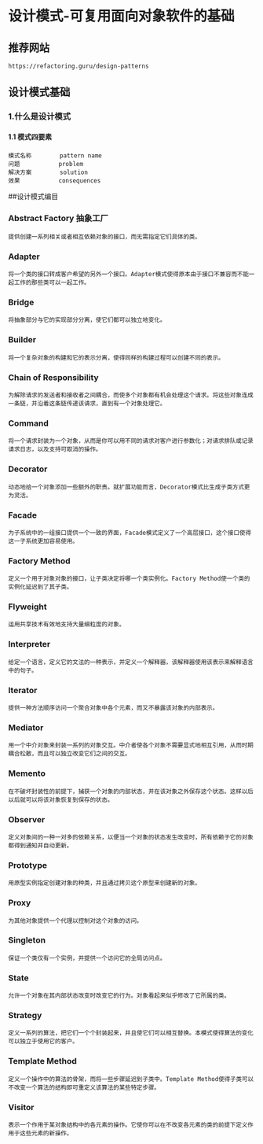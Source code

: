 # 设计模式-可复用面向对象软件的基础

## 推荐网站
    https://refactoring.guru/design-patterns

## 设计模式基础
### 1.什么是设计模式
#### 1.1 模式四要素
    模式名称        pattern name
    问题           problem
    解决方案        solution
    效果           consequences
    
    
##设计模式编目
### Abstract Factory 抽象工厂
    提供创建一系列相关或者相互依赖对象的接口，而无需指定它们具体的类。
    
### Adapter 
    将一个类的接口转成客户希望的另外一个接口。Adapter模式使得原本由于接口不兼容而不能一起工作的那些类可以一起工作。
    
### Bridge 
    将抽象部分与它的实现部分分离，使它们都可以独立地变化。

### Builder 
    将一个复杂对象的构建和它的表示分离，使得同样的构建过程可以创建不同的表示。

### Chain of Responsibility  
    为解除请求的发送者和接收者之间耦合，而使多个对象都有机会处理这个请求。将这些对象连成一条链，并沿着这条链传递该请求，直到有一个对象处理它。

### Command 
    将一个请求封装为一个对象，从而是你可以用不同的请求对客户进行参数化；对请求排队或记录请求日志，以及支持可取消的操作。
    
### Decorator
    动态地给一个对象添加一些额外的职责。就扩展功能而言，Decorator模式比生成子类方式更为灵活。
 
### Facade
    为子系统中的一组接口提供一个一致的界面，Facade模式定义了一个高层接口，这个接口使得这一子系统更加容易使用。
    
### Factory Method
    定义一个用于对象对象的接口，让子类决定将哪一个类实例化。Factory Method使一个类的实例化延迟到了其子类。
    
### Flyweight
    运用共享技术有效地支持大量细粒度的对象。  

### Interpreter
    给定一个语言，定义它的文法的一种表示，并定义一个解释器，该解释器使用该表示来解释语言中的句子。

### Iterator
    提供一种方法顺序访问一个聚合对象中各个元素，而又不暴露该对象的内部表示。
    
### Mediator
    用一个中介对象来封装一系列的对象交互。中介者使各个对象不需要显式地相互引用，从而时期耦合松散，而且可以独立改变它们之间的交互。

### Memento
    在不破坏封装性的前提下，捕获一个对象的内部状态，并在该对象之外保存这个状态。这样以后以后就可以将该对象恢复到保存的状态。

### Observer
    定义对象间的一种一对多的依赖关系，以便当一个对象的状态发生改变时，所有依赖于它的对象都得到通知并自动更新。

### Prototype
    用原型实例指定创建对象的种类，并且通过拷贝这个原型来创建新的对象。

### Proxy
    为其他对象提供一个代理以控制对这个对象的访问。

### Singleton
    保证一个类仅有一个实例，并提供一个访问它的全局访问点。

### State
    允许一个对象在其内部状态改变时改变它的行为。对象看起来似乎修改了它所属的类。

### Strategy
    定义一系列的算法，把它们一个个封装起来，并且使它们可以相互替换。本模式使得算法的变化可以独立于使用它的客户。

### Template Method
    定义一个操作中的算法的骨架，而将一些步骤延迟到子类中。Template Method使得子类可以不改变一个算法的结构即可重定义该算法的某些特定步骤。

### Visitor
    表示一个作用于某对象结构中的各元素的操作。它使你可以在不改变各元素的类的前提下定义作用于这些元素的新操作。


